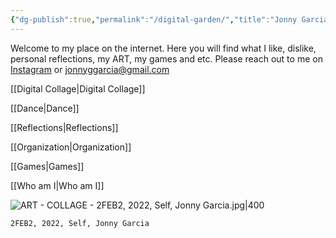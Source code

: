 ```yaml
---
{"dg-publish":true,"permalink":"/digital-garden/","title":"Jonny Garcia Space","tags":["gardenEntry"],"created":"2024-06-28T12:56:49.000-04:00","updated":"2025-08-24T12:42:52.432-04:00"}
---
```



Welcome to my place on the internet. Here you will find what I like, dislike, personal reflections, my ART, my games and etc. Please reach out to me on [Instagram](https://www.instagram.com/art.by.jonny/) or jonnyggarcia@gmail.com

[[Digital Collage\|Digital Collage]]

[[Dance\|Dance]]

[[Reflections\|Reflections]]

[[Organization\|Organization]]

[[Games\|Games]]

[[Who am I\|Who am I]]

![ART - COLLAGE - 2FEB2, 2022, Self, Jonny Garcia.jpg|400](/img/user/MEDIA/ART%20-%20COLLAGE%20-%202FEB2,%202022,%20Self,%20Jonny%20Garcia.jpg)

```
2FEB2, 2022, Self, Jonny Garcia
```


<script type="text/javascript" src="https://cdnjs.buymeacoffee.com/1.0.0/button.prod.min.js" data-name="bmc-button" data-slug="jonnygarcia" data-color="#FFDD00" data-emoji="" data-font="Cookie" data-text="Buy me a coffee" data-outline-color="#000000" data-font-color="#000000" data-coffee-color="#ffffff" ></script>
